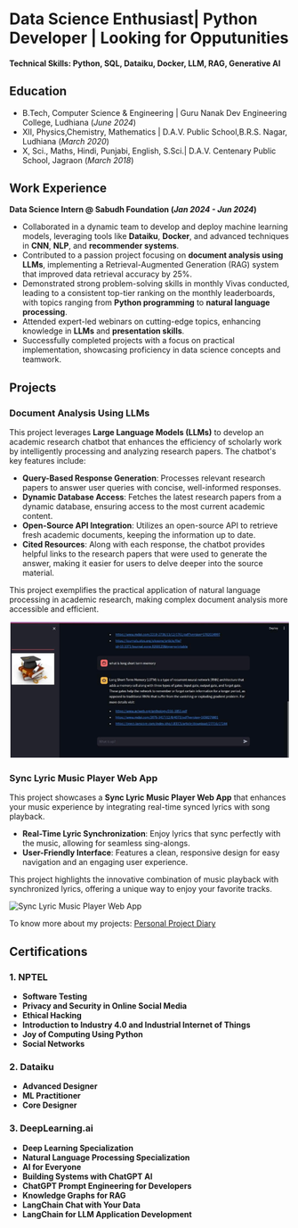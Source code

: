 # Data Science Enthusiast| Python Developer | Looking for Opputunities

#### Technical Skills: Python, SQL, Dataiku, Docker, LLM, RAG, Generative AI

## Education
- B.Tech, Computer Science & Engineering | Guru Nanak Dev Engineering College, Ludhiana (_June 2024_)								       		
- XII, Physics,Chemistry, Mathematics    | D.A.V. Public School,B.R.S. Nagar, Ludhiana (_March 2020_)	 			        		
- X, Sci., Maths, Hindi, Punjabi, English, S.Sci.| D.A.V. Centenary Public School, Jagraon (_March 2018_)

## Work Experience
**Data Science Intern @ Sabudh Foundation (_Jan 2024 - Jun 2024_)**
- Collaborated in a dynamic team to develop and deploy machine learning models, leveraging tools like **Dataiku**, **Docker**, and advanced techniques in **CNN**, **NLP**, and **recommender systems**.
- Contributed to a passion project focusing on **document analysis using LLMs**, implementing a Retrieval-Augmented Generation (RAG) system that improved data retrieval accuracy by 25%.
- Demonstrated strong problem-solving skills in monthly Vivas conducted, leading to a consistent top-tier ranking on the monthly leaderboards, with topics ranging from **Python programming** to **natural language processing**.
- Attended expert-led webinars on cutting-edge topics, enhancing knowledge in **LLMs** and **presentation skills**.
- Successfully completed projects  with a focus on practical implementation, showcasing proficiency in data science concepts and teamwork.


## Projects
### Document Analysis Using LLMs

This project leverages **Large Language Models (LLMs)** to develop an academic research chatbot that enhances the efficiency of scholarly work by intelligently processing and analyzing research papers. The chatbot's key features include:

- **Query-Based Response Generation**: Processes relevant research papers to answer user queries with concise, well-informed responses.
- **Dynamic Database Access**: Fetches the latest research papers from a dynamic database, ensuring access to the most current academic content.
- **Open-Source API Integration**: Utilizes an open-source API to retrieve fresh academic documents, keeping the information up to date.
- **Cited Resources**: Along with each response, the chatbot provides helpful links to the research papers that were used to generate the answer, making it easier for users to delve deeper into the source material.

This project exemplifies the practical application of natural language processing in academic research, making complex document analysis more accessible and efficient.

![Document Analysis Using LLms:Academic Research Chatbot](/assets/img/Project.png)
### Sync Lyric Music Player Web App

This project showcases a **Sync Lyric Music Player Web App** that enhances your music experience by integrating real-time synced lyrics with song playback.

- **Real-Time Lyric Synchronization**: Enjoy lyrics that sync perfectly with the music, allowing for seamless sing-alongs.
- **User-Friendly Interface**: Features a clean, responsive design for easy navigation and an engaging user experience.

This project highlights the innovative combination of music playback with synchronized lyrics, offering a unique way to enjoy your favorite tracks.

![Sync Lyric Music Player Web App](/assets/img/MusicPlayer.gif)


To know more about my projects:
[Personal Project Diary](https://sukhpreet2001.github.io/Personal-Projects/)



## Certifications
### 1. NPTEL
- **Software Testing**
- **Privacy and Security in Online Social Media**
- **Ethical Hacking**
- **Introduction to Industry 4.0 and Industrial Internet of Things**
- **Joy of Computing Using Python**
- **Social Networks**

### 2. Dataiku
- **Advanced Designer**
- **ML Practitioner**
- **Core Designer**

### 3. DeepLearning.ai
- **Deep Learning Specialization**
- **Natural Language Processing Specialization**
- **AI for Everyone**
- **Building Systems with ChatGPT AI**
- **ChatGPT Prompt Engineering for Developers**
- **Knowledge Graphs for RAG**
- **LangChain Chat with Your Data**
- **LangChain for LLM Application Development**

 